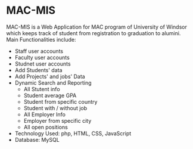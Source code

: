 # MAC-MIS
MAC-MIS is a Web Application for MAC program of University of Windsor which keeps track of student from registration to graduation to alumini.
Main Functionalities include:
- Staff user accounts
- Faculty user accounts
- Studnet user accounts
- Add Students' data
- Add Projects' and jobs' Data
- Dynamic Search and Reporting
	- All Stutent info
	- Student average GPA
	- Student from specific country
	- Student with / without job
	- All Employer Info
	- Employer from specific city
	- All open positions
- Technology Used: php, HTML, CSS, JavaScript
- Database: MySQL
